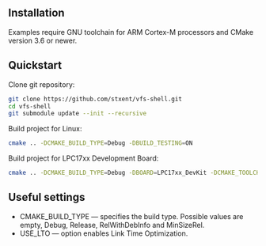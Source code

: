 Installation
------------

Examples require GNU toolchain for ARM Cortex-M processors and CMake version 3.6 or newer.

Quickstart
----------

Clone git repository:

```sh
git clone https://github.com/stxent/vfs-shell.git
cd vfs-shell
git submodule update --init --recursive
```

Build project for Linux:

```sh
cmake .. -DCMAKE_BUILD_TYPE=Debug -DBUILD_TESTING=ON
```

Build project for LPC17xx Development Board:

```sh
cmake .. -DCMAKE_BUILD_TYPE=Debug -DBOARD=LPC17xx_DevKit -DCMAKE_TOOLCHAIN_FILE=Libs/xcore/toolchains/cortex-m3.cmake -DPLATFORM=LPC17XX
```

Useful settings
----------

* CMAKE_BUILD_TYPE — specifies the build type. Possible values are empty, Debug, Release, RelWithDebInfo and MinSizeRel.
* USE_LTO — option enables Link Time Optimization.
